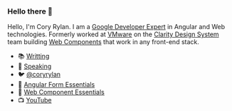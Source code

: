 ### Hello there 👋

<!--
**coryrylan/coryrylan** is a ✨ _special_ ✨ repository because its `README.md` (this file) appears on your GitHub profile.

Here are some ideas to get you started:

- 🔭 I’m currently working on ...
- 🌱 I’m currently learning ...
- 👯 I’m looking to collaborate on ...
- 🤔 I’m looking for help with ...
- 💬 Ask me about ...
- 📫 How to reach me: ...
- 😄 Pronouns: ...
- ⚡ Fun fact: ...
-->

Hello, I'm Cory Rylan. I am a [Google Developer Expert](https://developers.google.com/community/experts/directory/profile/profile-cory_rylan) in Angular and Web technologies. Formerly worked at [VMware](https://www.vmware.com/) on the [Clarity Design System](https://clarity.design/) team building [Web Components](https://clarity.design/storybook/core) that work in any front-end stack.

- 📚 [Writting](https://coryrylan.com)
- 🎤 [Speaking](https://coryrylan.com/speaking)
- 🐦 [@coryrylan](https://twitter.com/coryrylan)
- 📕 [Angular Form Essentials](https://angularforms.dev)
- 📘 [Web Component Essentials](https://webcomponent.dev)
- 📺 [YouTube](https://www.youtube.com/channel/UC2psqmFgEHGQ3PnfUf1j8vw)
